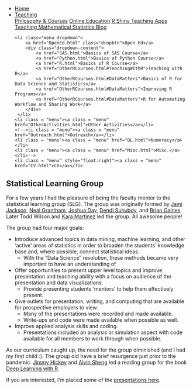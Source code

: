 
<head>
  <link rel="stylesheet" href="../css/styles.css">
</head>

<ul class = "menu">
    <li class = "menu"><a class = "menu" href="../index.html">Home</a></li>
    <li class="menu dropdown">
        <a href="Teaching.html" class="dropbtn">Teaching</a>
        <div class="dropdown-content">
            <a href="PhilosophyCourses.html">Philosophy & Courses</a>
            <a href="Online.html">Online Education</a>
            <a href="ShinyApps.html">R Shiny Teaching Apps</a>
            <a href="MathStat.html">Teaching Mathematical Statistics Blog</a>
        </div>
     </li>
    
    <li class="menu dropdown">
        <a href="OpenEd.html" class="dropbtn">Open Ed</a>
        <div class="dropdown-content">
            <a href="SAS.html">Basics of SAS Course</a>
            <a href="Python.html">Basics of Python Course</a>
            <a href="R.html">Basics of R Course</a>
            <a href="OtherRCourses.html#TeachingWithR">Teaching with R</a>
            <a href="OtherRCourses.html#DataMatters">Basics of R for Data Science and Statistics</a>
            <a href="OtherRCourses.html#DataMatters">Improving R Programs</a>
            <a href="OtherRCourses.html#DataMatters">R for Automating Workflow and Sharing Work</a>
        </div>
     </li>
    <li class = "menu"><a class = "menu" href="OtherActivities.html">Other Activities</a></li>
    <!--<li class = "menu"><a class = "menu" href="Outreach.html">Outreach</a></li>
    <li class = "menu"><a class = "menu" href="QL.html">Numeracy</a></li>
    <li class = "menu"><a class = "menu" href="Misc.html">Misc.</a></li>-->
    <li class = "menu" style="float:right"><a class = "menu" href="CV.html">CV</a></li>
</ul>

<br style = "display: block; content: ''; margin-top: 10; ">

## Statistical Learning Group

For a few years I had the pleasure of being the faculty mentor to the
statistical learning group (SLG). The group was originally formed by
[Jami Jackson](https://www.linkedin.com/in/jami-mulgrave-ph-d-3419445/),
[Neal Grantham](https://www.linkedin.com/in/nsgrantham/), [Joshua
Day](https://www.linkedin.com/in/joshday/), [Dendi
Suhubdy](https://www.linkedin.com/in/dendisuhubdy/), and [Brian
Gaines](https://www.linkedin.com/in/briangainesstats/). Later Todd
Wilson and [Kara
Martinez](https://www.linkedin.com/in/kara-martinez-1163a4152/) led the
group. All awesome people!

The group had four major goals:

-   Introduce advanced topics in data mining, machine learning, and
    other ‘active’ areas of statistics in order to broaden the students’
    knowledge base and, where possible, connect statistical ideas.
    -   With the “Data Science” revolution, these methods became very
        important to have an understanding of
-   Offer opportunities to present upper level topics and improve
    presentation and teaching ability with a focus on audience of the
    presentation and data visualizations.
    -   Provide presenting students ‘mentors’ to help them effectively
        present.
-   Give outlets for presentation, writing, and computing that are
    available for prospective employers to view.
    -   Many of the presentations were recorded and made available.
    -   Write-ups and code were made available when possible as well.
-   Improve applied analysis skills and coding.
    -   Presentations included an analysis or simulation aspect with
        code available for all members to work through when possible.

As our curriculum caught up, the need for the group diminished (and I
had my first child :). The group did have a brief resurgence just prior
to the pandemic. [Jimmy
Hickey](https://www.linkedin.com/in/jimmyjhickey/) and [Alvin
Sheng](https://www.linkedin.com/in/alvin-sheng-b06351110/) led a reading
group for the book [Deep Learning with
R](https://github.com/AlvinSheng/SLG-Deep-Learning).

If you are interested, I’m placed some of the [presentations
here](SLGpresentations.html).

